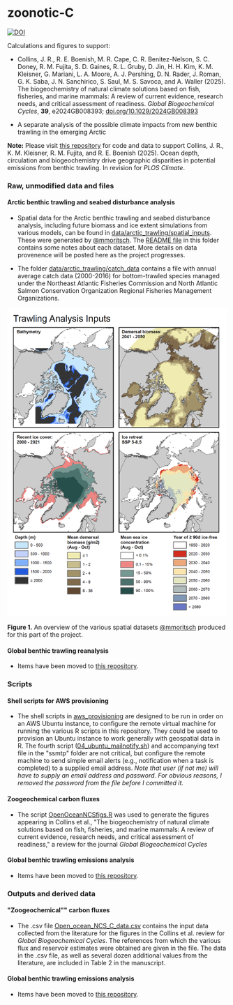# zoonotic-C
[![DOI](https://zenodo.org/badge/500670439.svg)](https://doi.org/10.5281/zenodo.15116506)

Calculations and figures to support:

* Collins, J. R., R. E. Boenish, M. R. Cape, C. R. Benitez-Nelson, S. C. Doney, R. M. Fujita, S. D. Gaines, R. L. Gruby, D. Jin, H. H. Kim, K. M. Kleisner, G. Mariani, L. A. Moore, A. J. Pershing, D. N. Rader, J. Roman, G. K. Saba, J. N. Sanchirico, S. Saul, M. S. Savoca, and A. Waller (2025). The biogeochemistry of natural climate solutions based on fish, fisheries, and marine mammals: A review of current evidence, research needs, and critical assessment of readiness. *Global
Biogeochemical Cycles*, **39**, e2024GB008393; [doi.org/10.1029/2024GB008393](https://doi.org/10.1029/2024GB008393)

* A separate analysis of the possible climate impacts from new benthic trawling in the emerging Arctic

**Note:** Please visit [this repository](https://github.com/jamesrco/global-trawling-CO2) for code and data to support Collins, J. R., K. M. Kleisner, R. M. Fujita, and R. E. Boenish (2025). Ocean depth, circulation and biogeochemistry drive geographic disparities in potential emissions from benthic trawling. In revision for *PLOS Climate*.

### Raw, unmodified data and files

#### Arctic benthic trawling and seabed disturbance analysis 

* Spatial data for the Arctic benthic trawling and seabed disturbance analysis, including future biomass and ice extent simulations from various models, can be found in [data/arctic_trawling/spatial_inputs](data/arctic_trawling/spatial_inputs). These were generated by [@mmoritsch](https://github.com/mmoritsch). The [README file](data/arctic_trawling/spatial_inputs/README.txt) in this folder contains some notes about each dataset. More details on data provenence will be posted here as the project progresses.

* The folder [data/arctic_trawling/catch_data](data/arctic_trawling/catch_data) contains a file with annual average catch data (2000-2016) for bottom-trawled species managed under the Northeast Atlantic Fisheries Commission and North Atlantic Salmon Conservation Organization Regional Fisheries Management Organizations.

![](data/arctic_trawling/spatial_inputs/trawling_analysis_input_maps.png)
    
**Figure 1.** An overview of the various spatial datasets [@mmoritsch](https://github.com/mmoritsch) produced for this part of the project.

#### Global benthic trawling reanalysis

* Items have been moved to [this repository](https://github.com/jamesrco/global-trawling-CO2).

### Scripts

#### Shell scripts for AWS provisioning

* The shell scripts in [aws_provisioning](aws_provisioning) are designed to be run in order on an AWS Ubuntu instance, to configure the remote virtual machine for running the various R scripts in this repository. They could be used to provision an Ubuntu instance to work generally with geospatial data in R. The fourth script ([04_ubuntu_mailnotify.sh](aws_provisioning/04_ubuntu_mailnotify.sh)) and accompanying text file in the "ssmtp" folder are not critical, but configure the remote machine to send simple email alerts (e.g., notification when a task is completed) to a supplied email address. *Note that user (if not me) will have to supply an email address and password. For obvious reasons, I removed the password from the file before I committed it.* 

#### Zoogeochemical carbon fluxes

* The script [OpenOceanNCSfigs.R](OpenOceanNCSfigs.R) was used to generate the figures appearing in Collins et al., "The biogeochemistry of natural climate solutions based on fish, fisheries, and marine mammals: A review of current evidence, research needs, and critical assessment of readiness," a review for the journal *Global Biogeochemical Cycles*

#### Global benthic trawling emissions analysis

* Items have been moved to [this repository](https://github.com/jamesrco/global-trawling-CO2).

### Outputs and derived data

#### "Zoogeochemical"" carbon fluxes

* The .csv file [Open_ocean_NCS_C_data.csv](data/Open_ocean_NCS_C_data.csv) contains the input data collected from the literature for the figures in the Collins et al. review for *Global Biogeochemical Cycles*. The references from which the various flux and reservoir estimates were obtained are given in the file. The data in the .csv file, as well as several dozen additional values from the literature, are included in Table 2 in the manuscript. 

#### Global benthic trawling emissions analysis

* Items have been moved to [this repository](https://github.com/jamesrco/global-trawling-CO2).

